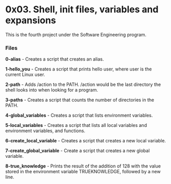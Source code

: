 # 0x03. Shell, init files, variables and expansions
This is the fourth project under the Software Engineering program.

### Files

**0-alias** - Creates a script that creates an alias.

**1-hello_you** - Creates a script that prints hello user, where user is the current Linux user.

**2-path** - Adds /action to the PATH. /action would be the last directory the shell looks into when looking for a program.

**3-paths** - Creates a script that counts the number of directories in the PATH.

**4-global_variables** - Creates a script that lists environment variables.

**5-local_variables** - Creates a script that lists all local variables and environment variables, and functions.

**6-create_local_variable** - Creates a script that creates a new local variable.

**7-create_global_variable** - Create a script that creates a new global variable.

**8-true_knowledge** - Prints the result of the addition of 128 with the value stored in the environment variable TRUEKNOWLEDGE, followed by a new line.
